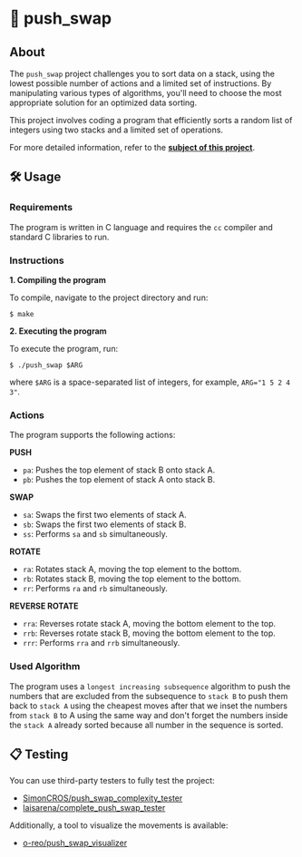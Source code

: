 # 🔄 push_swap

## About
The `push_swap` project challenges you to sort data on a stack, using the lowest possible number of actions and a limited set of instructions. By manipulating various types of algorithms, you'll need to choose the most appropriate solution for an optimized data sorting.

This project involves coding a program that efficiently sorts a random list of integers using two stacks and a limited set of operations.

For more detailed information, refer to the [**subject of this project**](https://github.com/Surfi89/42cursus/blob/main/Subject%20PDFs/02_push_swap_en.pdf).

## 🛠️ Usage

### Requirements
The program is written in C language and requires the `cc` compiler and standard C libraries to run.

### Instructions

**1. Compiling the program**

To compile, navigate to the project directory and run:

```shell
$ make
```

**2. Executing the program**

To execute the program, run:

```shell
$ ./push_swap $ARG
```

where `$ARG` is a space-separated list of integers, for example, `ARG="1 5 2 4 3"`.

### Actions

The program supports the following actions:

**PUSH**
- `pa`: Pushes the top element of stack B onto stack A.
- `pb`: Pushes the top element of stack A onto stack B.

**SWAP**
- `sa`: Swaps the first two elements of stack A.
- `sb`: Swaps the first two elements of stack B.
- `ss`: Performs `sa` and `sb` simultaneously.

**ROTATE**
- `ra`: Rotates stack A, moving the top element to the bottom.
- `rb`: Rotates stack B, moving the top element to the bottom.
- `rr`: Performs `ra` and `rb` simultaneously.

**REVERSE ROTATE**
- `rra`: Reverses rotate stack A, moving the bottom element to the top.
- `rrb`: Reverses rotate stack B, moving the bottom element to the top.
- `rrr`: Performs `rra` and `rrb` simultaneously.

### Used Algorithm

The program uses a `longest increasing subsequence` algorithm to push the numbers that are excluded from the subsequence to `stack B` to push them back to `stack A` using the cheapest moves after that we inset the numbers from `stack B` to A using the same way and don't forget the numbers inside the `stack A` already sorted because all number in the sequence is sorted.

## 📋 Testing

You can use third-party testers to fully test the project:

- [SimonCROS/push_swap_complexity_tester](https://github.com/SimonCROS/push_swap_tester)
- [laisarena/complete_push_swap_tester](https://github.com/laisarena/push_swap_tester)

Additionally, a tool to visualize the movements is available:

- [o-reo/push_swap_visualizer](https://github.com/o-reo/push_swap_visualizer)
